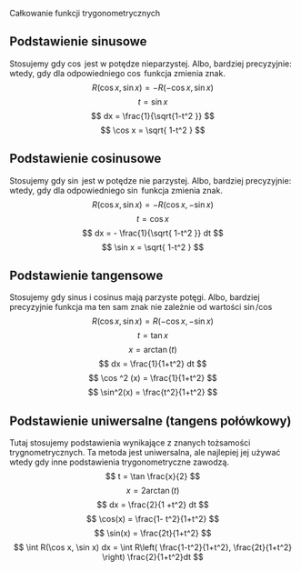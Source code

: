 Całkowanie funkcji trygonometrycznych
## Podstawienie sinusowe
Stosujemy gdy $\cos$ jest w potędze nieparzystej. Albo, bardziej precyzyjnie: wtedy, gdy dla odpowiedniego $\cos$ funkcja zmienia znak.
$$
R(\cos x, \sin x) = -R(-\cos x, \sin x)
$$
$$
t = \sin x
$$
$$
dx = \frac{1}{\sqrt{1-t^2 }}
$$
$$
\cos x = \sqrt{ 1-t^2 }
$$

## Podstawienie cosinusowe
Stosujemy gdy $\sin$ jest w potędze nie parzystej. Albo, bardziej precyzyjnie: wtedy, gdy dla odpowiedniego $\sin$ funkcja zmienia znak.
$$
R(\cos x, \sin x) = -R(\cos x, -\sin x)
$$
$$
t = \cos x
$$
$$
dx = - \frac{1}{\sqrt{ 1-t^2 }} dt
$$
$$
\sin x = \sqrt{ 1-t^2 }
$$
## Podstawienie tangensowe
Stosujemy gdy sinus i cosinus mają parzyste potęgi. Albo, bardziej precyzyjnie funkcja ma ten sam znak nie zależnie od wartości $\sin/\cos$
$$
R(\cos x, \sin x) = R(-\cos x, -\sin x)
$$
$$
t = \tan x
$$
$$
x = \arctan(t)
$$
$$
dx = \frac{1}{1+t^2} dt
$$
$$
\cos ^2 (x) = \frac{1}{1+t^2}
$$
$$
\sin^2(x) = \frac{t^2}{1+t^2} 
$$
## Podstawienie uniwersalne (tangens połówkowy) 
Tutaj stosujemy podstawienia wynikające z znanych tożsamości trygnometrycznych.
Ta metoda jest uniwersalna, ale najlepiej jej używać wtedy gdy inne podstawienia trygonometryczne zawodzą.
$$
t = \tan \frac{x}{2}
$$
$$
x = 2\arctan(t)
$$
$$
dx = \frac{2}{1 +t^2} dt
$$
$$
\cos(x) = \frac{1- t^2}{1+t^2}
$$
$$
\sin(x) =  \frac{2t}{1+t^2}
$$
$$
\int R(\cos x, \sin x) dx = \int R\left( \frac{1-t^2}{1+t^2}, \frac{2t}{1+t^2} \right)  \frac{2}{1+t^2}dt
$$
